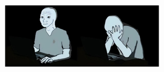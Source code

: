 ![image](https://github.com/Rethinkinator/Rethinkinator/blob/main/0c5fc9db66baa2ffc74b0e0f8b160c7d.jpg?raw=true)
